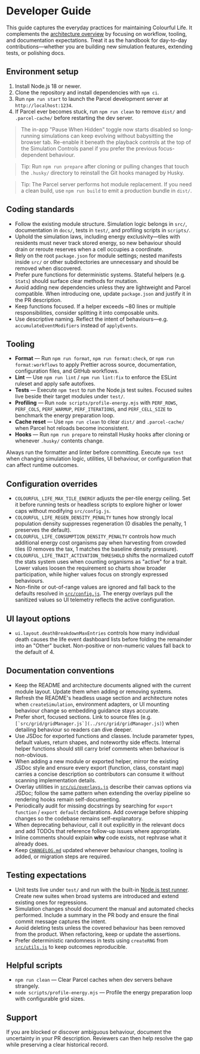 # Developer Guide

This guide captures the everyday practices for maintaining Colourful Life. It
complements the [architecture overview](architecture-overview.md) by focusing on
workflow, tooling, and documentation expectations. Treat it as the handbook for
day-to-day contributions—whether you are building new simulation features,
extending tests, or polishing docs.

## Environment setup

1. Install Node.js 18 or newer.
2. Clone the repository and install dependencies with `npm ci`.
3. Run `npm run start` to launch the Parcel development server at
   `http://localhost:1234`.
4. If Parcel ever becomes stuck, run `npm run clean` to remove `dist/`
   and `.parcel-cache/` before restarting the dev server.

> The in-app "Pause When Hidden" toggle now starts disabled so long-running
> simulations can keep evolving without babysitting the browser tab. Re-enable
> it beneath the playback controls at the top of the Simulation Controls panel
> if you prefer the previous focus-dependent behaviour.

> Tip: Run `npm run prepare` after cloning or pulling changes that touch the
> `.husky/` directory to reinstall the Git hooks managed by Husky.

> Tip: The Parcel server performs hot module replacement. If you need a clean
> build, use `npm run build` to emit a production bundle in `dist/`.

## Coding standards

- Follow the existing module structure. Simulation logic belongs in `src/`,
  documentation in `docs/`, tests in `test/`, and profiling scripts in
  `scripts/`.
- Uphold the simulation laws, including energy exclusivity—tiles with residents must never track stored energy, so new behaviour should drain or reroute reserves when a cell occupies a coordinate.
- Rely on the root `package.json` for module settings; nested manifests inside
  `src/` or other subdirectories are unnecessary and should be removed when
  discovered.
- Prefer pure functions for deterministic systems. Stateful helpers (e.g.
  `Stats`) should surface clear methods for mutation.
- Avoid adding new dependencies unless they are lightweight and Parcel
  compatible. When introducing one, update `package.json` and justify it in the
  PR description.
- Keep functions focused. If a helper exceeds ~80 lines or multiple
  responsibilities, consider splitting it into composable units.
- Use descriptive naming. Reflect the intent of behaviours—e.g.
  `accumulateEventModifiers` instead of `applyEvents`.

## Tooling

- **Format** — Run `npm run format`, `npm run format:check`, or `npm run format:workflows` to apply Prettier across source, documentation, configuration files, and GitHub workflows.
- **Lint** — Use `npm run lint` / `npm run lint:fix` to enforce the ESLint ruleset and apply safe autofixes.
- **Tests** — Execute `npm test` to run the Node.js test suites. Focused suites live beside their target modules under `test/`.
- **Profiling** — Run `node scripts/profile-energy.mjs` with `PERF_ROWS`, `PERF_COLS`, `PERF_WARMUP`, `PERF_ITERATIONS`, and `PERF_CELL_SIZE` to benchmark the energy preparation loop.
- **Cache reset** — Use `npm run clean` to clear `dist/` and `.parcel-cache/` when Parcel hot reloads become inconsistent.
- **Hooks** — Run `npm run prepare` to reinstall Husky hooks after cloning or whenever `.husky/` contents change.

Always run the formatter and linter before committing. Execute `npm test` when
changing simulation logic, utilities, UI behaviour, or configuration that can
affect runtime outcomes.

## Configuration overrides

- `COLOURFUL_LIFE_MAX_TILE_ENERGY` adjusts the per-tile energy ceiling. Set it
  before running tests or headless scripts to explore higher or lower caps
  without modifying `src/config.js`.
- `COLOURFUL_LIFE_REGEN_DENSITY_PENALTY` tunes how strongly local population
  density suppresses regeneration (0 disables the penalty, 1 preserves the
  default).
- `COLOURFUL_LIFE_CONSUMPTION_DENSITY_PENALTY` controls how much additional
  energy cost organisms pay when harvesting from crowded tiles (0 removes the
  tax, 1 matches the baseline density pressure).
- `COLOURFUL_LIFE_TRAIT_ACTIVATION_THRESHOLD` shifts the normalized cutoff the
  stats system uses when counting organisms as "active" for a trait. Lower
  values loosen the requirement so charts show broader participation, while
  higher values focus on strongly expressed behaviours.
- Non-finite or out-of-range values are ignored and fall back to the defaults
  resolved in [`src/config.js`](../src/config.js). The energy overlays pull the
  sanitized values so UI telemetry reflects the active configuration.

## UI layout options

- `ui.layout.deathBreakdownMaxEntries` controls how many individual death causes
  the life event dashboard lists before folding the remainder into an "Other"
  bucket. Non-positive or non-numeric values fall back to the default of 4.

## Documentation conventions

- Keep the README and architecture documents aligned with the current module
  layout. Update them when adding or removing systems.
- Refresh the README's headless usage section and architecture notes when
  `createSimulation`, environment adapters, or UI mounting behaviour change so
  embedding guidance stays accurate.
- Prefer short, focused sections. Link to source files (e.g.
  ``[`src/grid/gridManager.js`](../src/grid/gridManager.js)``) when detailing
  behaviour so readers can dive deeper.
- Use JSDoc for exported functions and classes. Include parameter types,
  default values, return shapes, and noteworthy side effects. Internal helper
  functions should still carry brief comments when behaviour is non-obvious.
- When adding a new module or exported helper, mirror the existing JSDoc style
  and ensure every export (function, class, constant map) carries a concise
  description so contributors can consume it without scanning implementation
  details.
- Overlay utilities in [`src/ui/overlays.js`](../src/ui/overlays.js) describe
  their canvas options via JSDoc; follow the same pattern when extending the
  overlay pipeline so rendering hooks remain self-documenting.
- Periodically audit for missing docstrings by searching for `export function`
  / `export default` declarations. Add coverage before shipping changes so the
  codebase remains self-explanatory.
- When deprecating behaviour, call it out explicitly in the relevant docs and
  add TODOs that reference follow-up issues where appropriate.
- Inline comments should explain **why** code exists, not rephrase what it
  already does.
- Keep [`CHANGELOG.md`](../CHANGELOG.md) updated whenever behaviour changes,
  tooling is added, or migration steps are required.

## Testing expectations

- Unit tests live under `test/` and run with the built-in
  [Node.js test runner](https://nodejs.org/api/test.html). Create new suites
  when broad systems are introduced and extend existing ones for regressions.
- Simulation changes should document the manual and automated checks performed.
  Include a summary in the PR body and ensure the final commit message captures
  the intent.
- Avoid deleting tests unless the covered behaviour has been removed from the
  product. When refactoring, keep or update the assertions.
- Prefer deterministic randomness in tests using `createRNG` from
  [`src/utils.js`](../src/utils.js) to keep outcomes reproducible.

## Helpful scripts

- `npm run clean` — Clear Parcel caches when dev servers behave
  strangely.
- `node scripts/profile-energy.mjs` — Profile the energy preparation loop with
  configurable grid sizes.

## Support

If you are blocked or discover ambiguous behaviour, document the uncertainty in
your PR description. Reviewers can then help resolve the gap while preserving a
clear historical record.

